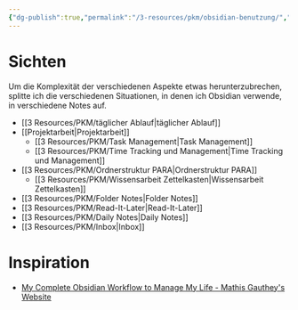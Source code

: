 ```yaml
---
{"dg-publish":true,"permalink":"/3-resources/pkm/obsidian-benutzung/","created":"2024-04-14T11:15:34.188+02:00","updated":"2024-04-14T12:44:53.985+02:00"}
---
```



# Sichten

Um die Komplexität der verschiedenen Aspekte etwas herunterzubrechen, splitte ich die verschiedenen Situationen, in denen ich Obsidian verwende, in verschiedene Notes auf.

- [[3 Resources/PKM/täglicher Ablauf\|täglicher Ablauf]]
- [[Projektarbeit\|Projektarbeit]]
	- [[3 Resources/PKM/Task Management\|Task Management]]
	- [[3 Resources/PKM/Time Tracking und Management\|Time Tracking und Management]]
- [[3 Resources/PKM/Ordnerstruktur PARA\|Ordnerstruktur PARA]]
	- [[3 Resources/PKM/Wissensarbeit Zettelkasten\|Wissensarbeit Zettelkasten]]
- [[3 Resources/PKM/Folder Notes\|Folder Notes]]
- [[3 Resources/PKM/Read-It-Later\|Read-It-Later]]
- [[3 Resources/PKM/Daily Notes\|Daily Notes]]
- [[3 Resources/PKM/Inbox\|Inbox]]

# Inspiration

- [My Complete Obsidian Workflow to Manage My Life - Mathis Gauthey's Website](https://mathisgauthey.github.io/my-complete-obsidian-workflow-to-manage-my-life/)
